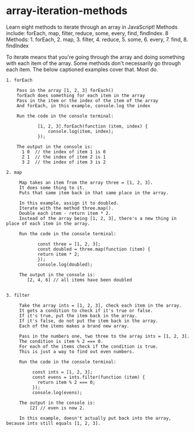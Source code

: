 # array-iteration-methods
Learn eight methods to iterate through an array in JavaScript! Methods include: forEach, map, filter, reduce, some, every, find, findIndex.              8 Methods:                  1. forEach,                  2. map,                  3. filter,                  4. reduce,                  5. some,                  6. every,                  7. find,                  8. findIndex


To iterate means that you're going through the array and doing something with each item of the array.
        Some methods don't necessarily go through each item. The below captioned examples cover that. Most do.
        

    1. forEach

        Pass in the array [1, 2, 3] forEach()
        forEach does something for each item in the array
        Pass in the item or the index of the item of the array 
        And forEach, in this example, console.log the index

        Run the code in the console terminal:

                [1, 2, 3].forEach(function (item, index) {
                    console.log(item, index);
                });
                
        The output in the console is: 
          1 0  // the index of item 1 is 0
          2 1  // the index of item 2 is 1
          3 2  // the index of item 3 is 2

    2. map

         Map takes an item from the array three = [1, 2, 3].
         It does some thing to it.
         Puts that same item back in that same place in the array.

         In this example, assign it to doubled.
         Iterate with the method three.map().
         Double each item - return item * 2.
         Instead of the array being [1, 2, 3], there's a new thing in place of each item in the array.

         Run the code in the console terminal:
         
                const three = [1, 2, 3];
                const doubled = three.map(function (item) {
                return item * 2;
                });
                console.log(doubled);
              
         The output in the console is:
            [2, 4, 6] // all items have been doubled
            
            
    3. filter
        
         Take the array ints = [1, 2, 3], check each item in the array.
         It gets a condition to check if it's true or false.
         If it's true, put the item back in the array.
         If it's false, do not put the item back in the array.
         Each of the items makes a brand new array.

         Pass in the numbers one, two three to the array ints = [1, 2, 3].
         The condition is item % 2 === 0.
         For each of the items check if the condition is true.
         This is just a way to find out even numbers.

         Run the code in the console terminal:
         
              const ints = [1, 2, 3];
              const evens = ints.filter(function (item) {
                return item % 2 === 0;
              });
              console.log(evens);

         The output in the console is:
             [2] // even is now 2.

         In this example, doesn't actually put back into the array, because ints still equals [1, 2, 3].
